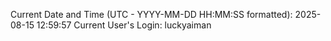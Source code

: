 Current Date and Time (UTC - YYYY-MM-DD HH:MM:SS formatted): 2025-08-15 12:59:57
Current User's Login: luckyaiman
